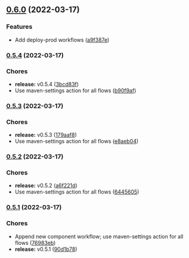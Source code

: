 ## [0.6.0](https://github.com/CleverShuttle/gh-reusable-workflows/compare/v0.5.4...v0.6.0) (2022-03-17)


### Features

* Add deploy-prod workflows ([a9f387e](https://github.com/CleverShuttle/gh-reusable-workflows/commit/a9f387eabfdd38a919520cf71cc104ad10254813))

### [0.5.4](https://github.com/CleverShuttle/gh-reusable-workflows/compare/v0.5.3...v0.5.4) (2022-03-17)


### Chores

* **release:** v0.5.4 ([3bcd83f](https://github.com/CleverShuttle/gh-reusable-workflows/commit/3bcd83f7f23939a21c99124ade43f3e056405343))
* Use maven-settings action for all flows ([b90f9af](https://github.com/CleverShuttle/gh-reusable-workflows/commit/b90f9aff82aabf62baf17d4418e6c4ebc60877b8))

### [0.5.3](https://github.com/CleverShuttle/gh-reusable-workflows/compare/v0.5.2...v0.5.3) (2022-03-17)


### Chores

* **release:** v0.5.3 ([179aaf8](https://github.com/CleverShuttle/gh-reusable-workflows/commit/179aaf8f0b8ba48a7f572011434a6c086a3621cf))
* Use maven-settings action for all flows ([e8aeb04](https://github.com/CleverShuttle/gh-reusable-workflows/commit/e8aeb040b4567ea2974f59dad979d3ce88cf4398))

### [0.5.2](https://github.com/CleverShuttle/gh-reusable-workflows/compare/v0.5.1...v0.5.2) (2022-03-17)


### Chores

* **release:** v0.5.2 ([a6f221d](https://github.com/CleverShuttle/gh-reusable-workflows/commit/a6f221dccc486b9fdf3f4faabb8a403bd34fd01f))
* Use maven-settings action for all flows ([6445605](https://github.com/CleverShuttle/gh-reusable-workflows/commit/64456054ca2f1c4dea063809a8ee3699915b5f2a))

### [0.5.1](https://github.com/CleverShuttle/gh-reusable-workflows/compare/v0.5.0...v0.5.1) (2022-03-17)


### Chores

* Append new component workflow; use maven-settings action for all flows ([76983eb](https://github.com/CleverShuttle/gh-reusable-workflows/commit/76983eb8573289c84cf10680b9329c74891833ec))
* **release:** v0.5.1 ([90d1b78](https://github.com/CleverShuttle/gh-reusable-workflows/commit/90d1b7884900546227cf16a972f34687cc01ae46))

